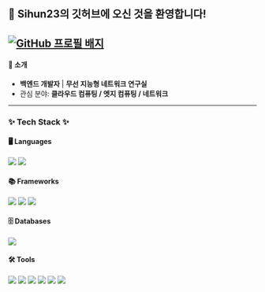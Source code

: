 ## 👋 Sihun23의 깃허브에 오신 것을 환영합니다!

[![GitHub 프로필 배지](https://render.gitanimals.org/lines/Sihun23?pet-id=1)](https://github.com/devxb/gitanimals)
---
#### 🚀 소개
- **백엔드 개발자** | **무선 지능형 네트워크 연구실**
- 관심 분야: **클라우드 컴퓨팅 / 엣지 컴퓨팅 / 네트워크**
---
### ✨ Tech Stack ✨

#### 🖥️ Languages
<p align="left">
  <img src="https://img.shields.io/badge/Java-007396?style=for-the-badge&logo=Java&logoColor=white"/> 
  <img src="https://img.shields.io/badge/C-A8B9CC?style=for-the-badge&logo=C&logoColor=white"/> 
</p>

#### 📚 Frameworks
<p align="left">
  <img src="https://img.shields.io/badge/Spring-6DB33F?style=for-the-badge&logo=Spring&logoColor=white"/>
  <img src="https://img.shields.io/badge/Spring_Boot-6DB33F?style=for-the-badge&logo=Spring-Boot&logoColor=white"/>
  <img src="https://img.shields.io/badge/FastAPI-009688?style=for-the-badge&logo=FastAPI&logoColor=white"/>
</p>

#### 🗄️ Databases
<p align="left">
  <img src="https://img.shields.io/badge/MySQL-4479A1?style=for-the-badge&logo=MySQL&logoColor=white"/> 
</p>


#### 🛠️ Tools
<p align="left">
  <img src="https://img.shields.io/badge/Git-F05032?style=for-the-badge&logo=Git&logoColor=white"/> 
  <img src="https://img.shields.io/badge/GitHub-181717?style=for-the-badge&logo=GitHub&logoColor=white"/> 
  <img src="https://img.shields.io/badge/Postman-FF6C37?style=for-the-badge&logo=Postman&logoColor=white"/> 
  <img src="https://img.shields.io/badge/IntelliJ_IDEA-000000?style=for-the-badge&logo=IntelliJ-IDEA&logoColor=white"/> 
  <img src="https://img.shields.io/badge/Visual_Studio_Code-007ACC?style=for-the-badge&logo=Visual-Studio-Code&logoColor=white"/>
  <img src="https://img.shields.io/badge/Notion-000000?style=for-the-badge&logo=Notion&logoColor=white"/> 
</p>



